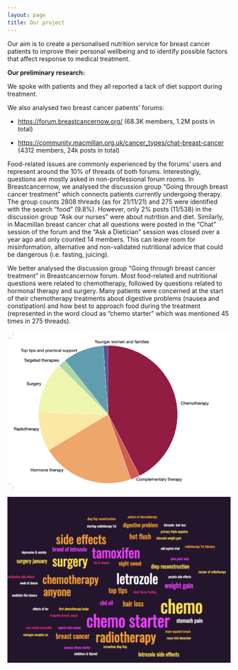 ```yaml
---
layout: page
title: Our project
---
```



Our aim is to create a personalised nutrition service for  breast cancer patients to improve their personal wellbeing and to identify possible factors that affect response to medical treatment. 


**Our preliminary research:** 

We spoke with patients and they all reported a lack of diet support during treatment. 

We also analysed two breast cancer patients’ forums: 

- <a href="https://forum.breastcancernow.org/" style="color: black; text-decoration: underline;text-decoration-style: dotted;">https://forum.breastcancernow.org/</a> (68.3K members, 1.2M posts in total)

- <a href="https://community.macmillan.org.uk/cancer_types/chat-breast-cancer" style="color: black; text-decoration: underline;text-decoration-style: dotted;">https://community.macmillan.org.uk/cancer_types/chat-breast-cancer</a> (4312 members, 24k posts in total)


Food-related issues are commonly experienced by the forums’ users and represent around the 10% of threads of both forums. Interestingly, questions are mostly asked in non-professional forum rooms. In Breastcancernow, we analysed the discussion group “Going through breast cancer treatment” which connects patients currently undergoing therapy. The group counts 2808 threads (as for 21/11/21) and 275 were identified with the search “food” (9.8%). However, only 2% posts (11/538) in the discussion group “Ask our nurses” were about nutrition and diet. Similarly, in Macmillan breast cancer chat all questions were posted in the “Chat” session of the forum and the “Ask a Dietician” session was closed over a year ago and only counted 14 members. 
This can leave room for misinformation, alternative and non-validated nutritional advice that could be dangerous (i.e. fasting, juicing). 

We better analysed the discussion group “Going through breast cancer treatment” in Breastcancernow forum. Most food-related and nutritional questions were related to chemotherapy, followed by questions related to hormonal therapy and surgery. Many patients were concerned at the start of their chemotherapy treatments about digestive problems (nausea and constipation) and how best to approach food during the treatment (represented in the word cloud as “chemo starter” which was mentioned 45 times in 275 threads). 

![Summary dietary threads by topic](assets/img/piechart.png)

![](assets/img/wordcloud_forum.png)

